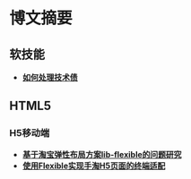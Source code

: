 # 博文摘要

## 软技能
- **[如何处理技术债](./软技能/如何处理技术债)**

## HTML5
### H5移动端
- **[基于淘宝弹性布局方案lib-flexible的问题研究](./HTML5相关/H5移动端/基于淘宝弹性布局方案lib-flexible的问题研究)**
- **[使用Flexible实现手淘H5页面的终端适配](./HTML5相关/H5移动端/使用Flexible实现手淘H5页面的终端适配)**

